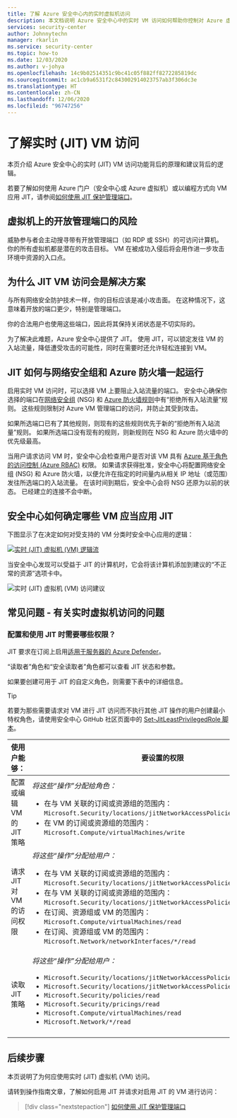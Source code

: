 ```yaml
---
title: 了解 Azure 安全中心内的实时虚拟机访问
description: 本文档说明 Azure 安全中心中的实时 VM 访问如何帮助你控制对 Azure 虚拟机的访问
services: security-center
author: Johnnytechn
manager: rkarlin
ms.service: security-center
ms.topic: how-to
ms.date: 12/03/2020
ms.author: v-johya
ms.openlocfilehash: 14c9b02514351c9bc41c05f882ff8272285819dc
ms.sourcegitcommit: ac1cb9a6531f2c843002914023757ab3f306dc3e
ms.translationtype: HT
ms.contentlocale: zh-CN
ms.lasthandoff: 12/06/2020
ms.locfileid: "96747256"
---
```

# <a name="understanding-just-in-time-jit-vm-access"></a>了解实时 (JIT) VM 访问

本页介绍 Azure 安全中心的实时 (JIT) VM 访问功能背后的原理和建议背后的逻辑。

若要了解如何使用 Azure 门户（安全中心或 Azure 虚拟机）或以编程方式向 VM 应用 JIT，请参阅[如何使用 JIT 保护管理端口](security-center-just-in-time.md)。


## <a name="the-risk-of-open-management-ports-on-a-virtual-machine"></a>虚拟机上的开放管理端口的风险

威胁参与者会主动搜寻带有开放管理端口（如 RDP 或 SSH）的可访问计算机。 你的所有虚拟机都是潜在的攻击目标。 VM 在被成功入侵后将会用作进一步攻击环境中资源的入口点。



## <a name="why-jit-vm-access-is-the-solution"></a>为什么 JIT VM 访问会是解决方案 

与所有网络安全防护技术一样，你的目标应该是减小攻击面。 在这种情况下，这意味着开放的端口更少，特别是管理端口。

你的合法用户也使用这些端口，因此将其保持关闭状态是不切实际的。

为了解决此难题，Azure 安全中心提供了 JIT。 使用 JIT，可以锁定发往 VM 的入站流量，降低遭受攻击的可能性，同时在需要时还允许轻松连接到 VM。



## <a name="how-jit-operates-with-network-security-groups-and-azure-firewall"></a>JIT 如何与网络安全组和 Azure 防火墙一起运行

启用实时 VM 访问时，可以选择 VM 上要阻止入站流量的端口。 安全中心确保你选择的端口在[网络安全组](../virtual-network/network-security-groups-overview.md#security-rules) (NSG) 和 [Azure 防火墙规则](../firewall/rule-processing.md)中有“拒绝所有入站流量”规则。 这些规则限制对 Azure VM 管理端口的访问，并防止其受到攻击。 

如果所选端口已有了其他规则，则现有的这些规则优先于新的“拒绝所有入站流量”规则。 如果所选端口没有现有的规则，则新规则在 NSG 和 Azure 防火墙中的优先级最高。

当用户请求访问 VM 时，安全中心会检查用户是否对该 VM 具有 [Azure 基于角色的访问控制 (Azure RBAC)](../role-based-access-control/role-assignments-portal.md) 权限。 如果请求获得批准，安全中心将配置网络安全组 (NSG) 和 Azure 防火墙，以便允许在指定的时间量内从相关 IP 地址（或范围）发往所选端口的入站流量。 在该时间到期后，安全中心会将 NSG 还原为以前的状态。 已经建立的连接不会中断。
<!--Not available in MC: firewall-manager-->




## <a name="how-security-center-identifies-which-vms-should-have-jit-applied"></a>安全中心如何确定哪些 VM 应当应用 JIT

下图显示了在决定如何对受支持的 VM 分类时安全中心应用的逻辑： 

[![实时 (JIT) 虚拟机 (VM) 逻辑流](./media/just-in-time-explained/jit-logic-flow.png)](./media/just-in-time-explained/jit-logic-flow.png#lightbox)

当安全中心发现可以受益于 JIT 的计算机时，它会将该计算机添加到建议的“不正常的资源”选项卡中。 

![实时 (JIT) 虚拟机 (VM) 访问建议](./media/just-in-time-explained/unhealthy-resources.png)


## <a name="faq---questions-about-just-in-time-virtual-machine-access"></a>常见问题 - 有关实时虚拟机访问的问题

### <a name="what-permissions-are-needed-to-configure-and-use-jit"></a>配置和使用 JIT 时需要哪些权限？

JIT 要求在订阅上启用[适用于服务器的 Azure Defender](defender-for-servers-introduction.md)。 

“读取者”角色和“安全读取者”角色都可以查看 JIT 状态和参数。

如果要创建可用于 JIT 的自定义角色，则需要下表中的详细信息。

> [!TIP]
> 若要为那些需要请求对 VM 进行 JIT 访问而不执行其他 JIT 操作的用户创建最小特权角色，请使用安全中心 GitHub 社区页面中的 [Set-JitLeastPrivilegedRole 脚本](https://github.com/Azure/Azure-Security-Center/tree/master/Powershell%20scripts/JIT%20Custom%20Role)。

| 使用户能够： | 要设置的权限|
| --- | --- |
|配置或编辑 VM 的 JIT 策略 | *将这些“操作”分配给角色：*  <ul><li>在与 VM 关联的订阅或资源组的范围内：<br/> `Microsoft.Security/locations/jitNetworkAccessPolicies/write` </li><li> 在 VM 的订阅或资源组的范围内： <br/>`Microsoft.Compute/virtualMachines/write`</li></ul> | 
|请求 JIT 对 VM 的访问权限 | *将这些“操作”分配给用户：*  <ul><li>在与 VM 关联的订阅或资源组的范围内：<br/>  `Microsoft.Security/locations/jitNetworkAccessPolicies/initiate/action` </li><li>在与 VM 关联的订阅或资源组的范围内：<br/>  `Microsoft.Security/locations/jitNetworkAccessPolicies/*/read` </li><li>  在订阅、资源组或 VM 的范围内：<br/> `Microsoft.Compute/virtualMachines/read` </li><li>  在订阅、资源组或 VM 的范围内：<br/> `Microsoft.Network/networkInterfaces/*/read` </li></ul>|
|读取 JIT 策略| *将这些“操作”分配给用户：*  <ul><li>`Microsoft.Security/locations/jitNetworkAccessPolicies/read`</li><li>`Microsoft.Security/locations/jitNetworkAccessPolicies/initiate/action`</li><li>`Microsoft.Security/policies/read`</li><li>`Microsoft.Security/pricings/read`</li><li>`Microsoft.Compute/virtualMachines/read`</li><li>`Microsoft.Network/*/read`</li>|
|||





## <a name="next-steps"></a>后续步骤

本页说明了为何应使用实时 (JIT) 虚拟机 (VM) 访问。 

请转到操作指南文章，了解如何启用 JIT 并请求对启用 JIT 的 VM 进行访问：

> [!div class="nextstepaction"]
> [如何使用 JIT 保护管理端口](security-center-just-in-time.md)

